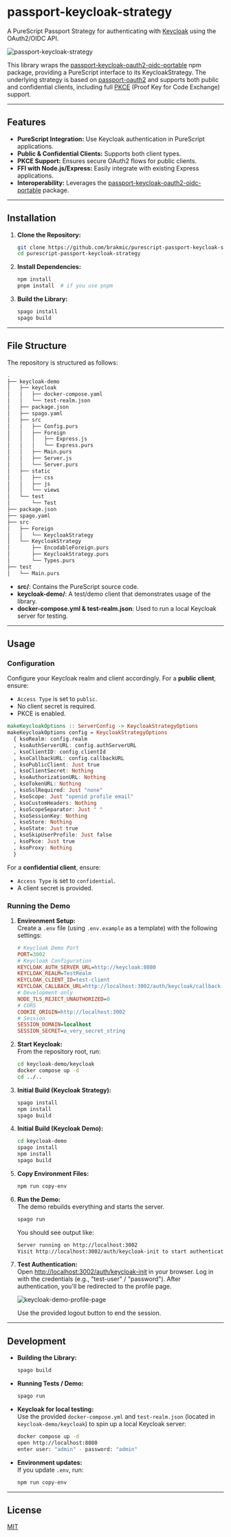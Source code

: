 # passport-keycloak-strategy

A PureScript Passport Strategy for authenticating with [Keycloak](http://www.keycloak.com/) using the OAuth2/OIDC API.

![passport-keycloak-strategy](./assets/gifs/passport-keycloak-strategy.gif)

This library wraps the [passport-keycloak-oauth2-oidc-portable](https://github.com/brakmic/passport-keycloak-oauth2-oidc-portable) npm package, providing a PureScript interface to its KeycloakStrategy. The underlying strategy is based on [passport-oauth2](http://www.passportjs.org/packages/passport-oauth2/) and supports both public and confidential clients, including full [PKCE](https://tools.ietf.org/html/rfc7636) (Proof Key for Code Exchange) support.

---

## Features

- **PureScript Integration:** Use Keycloak authentication in PureScript applications.
- **Public & Confidential Clients:** Supports both client types.
- **PKCE Support:** Ensures secure OAuth2 flows for public clients.
- **FFI with Node.js/Express:** Easily integrate with existing Express applications.
- **Interoperability:** Leverages the [passport-keycloak-oauth2-oidc-portable](https://github.com/brakmic/passport-keycloak-oauth2-oidc-portable) package.

---

## Installation

1. **Clone the Repository:**

   ```bash
   git clone https://github.com/brakmic/purescript-passport-keycloak-strategy.git
   cd purescript-passport-keycloak-strategy
   ```

2. **Install Dependencies:**

   ```bash
   npm install
   pnpm install  # if you use pnpm
   ```

3. **Build the Library:**

   ```bash
   spago install
   spago build
   ```

---

## File Structure

The repository is structured as follows:

```bash
.
├── keycloak-demo
│   ├── keycloak
│   │   ├── docker-compose.yaml
│   │   └── test-realm.json
│   ├── package.json
│   ├── spago.yaml
│   ├── src
│   │   ├── Config.purs
│   │   ├── Foreign
│   │   │   ├── Express.js
│   │   │   └── Express.purs
│   │   ├── Main.purs
│   │   ├── Server.js
│   │   └── Server.purs
│   ├── static
│   │   ├── css
│   │   ├── js
│   │   └── views
│   └── test
│       └── Test
├── package.json
├── spago.yaml
├── src
│   ├── Foreign
│   │   └── KeycloakStrategy
│   └── KeycloakStrategy
│       ├── EncodableForeign.purs
│       ├── KeycloakStrategy.purs
│       └── Types.purs
├── test
│   └── Main.purs
```

- **src/**: Contains the PureScript source code.
- **keycloak-demo/**: A test/demo client that demonstrates usage of the library.
- **docker-compose.yml & test-realm.json**: Used to run a local Keycloak server for testing.

---

## Usage

### Configuration

Configure your Keycloak realm and client accordingly. For a **public client**, ensure:
- `Access Type` is set to `public`.
- No client secret is required.
- PKCE is enabled.

```haskell
makeKeycloakOptions :: ServerConfig -> KeycloakStrategyOptions
makeKeycloakOptions config = KeycloakStrategyOptions
  { ksoRealm: config.realm
  , ksoAuthServerURL: config.authServerURL
  , ksoClientID: config.clientId
  , ksoCallbackURL: config.callbackURL
  , ksoPublicClient: Just true
  , ksoClientSecret: Nothing
  , ksoAuthorizationURL: Nothing
  , ksoTokenURL: Nothing
  , ksoSslRequired: Just "none"
  , ksoScope: Just "openid profile email"
  , ksoCustomHeaders: Nothing
  , ksoScopeSeparator: Just " "
  , ksoSessionKey: Nothing
  , ksoStore: Nothing
  , ksoState: Just true
  , ksoSkipUserProfile: Just false
  , ksoPkce: Just true
  , ksoProxy: Nothing
  }
```

For a **confidential client**, ensure:
- `Access Type` is set to `confidential`.
- A client secret is provided.

### Running the Demo

1. **Environment Setup:**  
   Create a `.env` file (using `.env.example` as a template) with the following settings:

   ```ini
   # Keycloak Demo Port
   PORT=3002
   # Keycloak Configuration
   KEYCLOAK_AUTH_SERVER_URL=http://keycloak:8080
   KEYCLOAK_REALM=TestRealm
   KEYCLOAK_CLIENT_ID=test-client
   KEYCLOAK_CALLBACK_URL=http://localhost:3002/auth/keycloak/callback
   # Development only
   NODE_TLS_REJECT_UNAUTHORIZED=0
   # CORS
   COOKIE_ORIGIN=http://localhost:3002
   # Session
   SESSION_DOMAIN=localhost
   SESSION_SECRET=a_very_secret_string
   ```

2. **Start Keycloak:**  
   From the repository root, run:

   ```bash
   cd keycloak-demo/keycloak
   docker compose up -d
   cd ../..
   ```

3. **Initial Build (Keycloak Strategy):**  
   
   ```bash
   spago install
   npm install
   spago build
   ```
4. **Initial Build (Keycloak Demo):**  
   
   ```bash
   cd keycloak-demo
   spago install
   npm install
   spago build
   ```

5. **Copy Environment Files:**

    ```bash
    npm run copy-env
    ```

6. **Run the Demo:**  
   The demo rebuilds everything and starts the server.

   ```bash
   spago run
   ```

   You should see output like:

   ```bash
   Server running on http://localhost:3002
   Visit http://localhost:3002/auth/keycloak-init to start authentication
   ```

7. **Test Authentication:**  
   Open [http://localhost:3002/auth/keycloak-init](http://localhost:3002/auth/keycloak-init) in your browser. Log in with the credentials (e.g., "test-user" / "password"). After authentication, you'll be redirected to the profile page.
   
   ![keycloak-demo-profile-page](./assets/pngs/keycloak-demo-profile-page.png)
   
   Use the provided logout button to end the session.

---

## Development

- **Building the Library:**

  ```bash
  spago build
  ```

- **Running Tests / Demo:**

  ```bash
  spago run
  ```

- **Keycloak for local testing:**  
  Use the provided `docker-compose.yml` and `test-realm.json` (located in `keycloak-demo/keycloak`) to spin up a local Keycloak server:

  ```bash
  docker compose up -d
  open http://localhost:8080
  enter user: "admin" - password: "admin"
  ```

- **Environment updates:**  
  If you update `.env`, run:

  ```bash
  npm run copy-env
  ```

---

## License

[MIT](./LICENSE)
